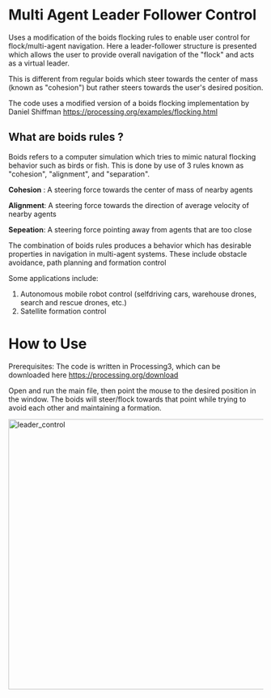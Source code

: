 # Multi Agent Leader Follower Control
Uses a modification of the boids flocking rules to enable user control for flock/multi-agent navigation. Here a leader-follower structure is presented which allows the user to provide overall navigation of the "flock" and acts as a virtual leader. 

This is different from regular boids which steer towards the center of mass (known as "cohesion") but rather steers towards the user's desired position.

The code uses a modified version of a boids flocking implementation by Daniel Shiffman https://processing.org/examples/flocking.html

## What are boids rules ?
Boids refers to a computer simulation which tries to mimic natural flocking behavior such as birds or fish. This is done by use of 3 rules known as "cohesion", "alignment", and "separation". 

**Cohesion** : A steering force towards the center of mass of nearby agents

**Alignment**: A steering force towards the direction of average velocity of nearby agents

**Sepeation**: A steering force pointing away from agents that are too close

The combination of boids rules produces a behavior which has desirable properties in navigation in multi-agent systems. These include obstacle avoidance, path planning and formation control

Some applications include:
1. Autonomous mobile robot control (selfdriving cars, warehouse drones, search and rescue drones, etc.)
2. Satellite formation control

# How to Use
Prerequisites: The code is written in Processing3, which can be downloaded here https://processing.org/download

Open and run the main file, then point the mouse to the desired position in the window. The boids will steer/flock towards that point while trying to avoid each other and maintaining a formation.

<img width="534" alt="leader_control" src="https://user-images.githubusercontent.com/95622570/163322734-53114e66-aa8f-482b-bb0c-63414ebd647b.png">
